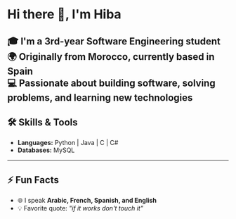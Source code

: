 # Hi there 👋, I'm Hiba  

🎓 I'm a **3rd-year Software Engineering student**  
🌍 Originally from **Morocco**, currently based in **Spain**  
💻 Passionate about building software, solving problems, and learning new technologies 
---

## 🛠️ Skills & Tools  
- **Languages:** Python | Java | C | C#  
- **Databases:** MySQL 
---

## ⚡ Fun Facts  
- 🌐 I speak **Arabic, French, Spanish, and English**  
- 💡 Favorite quote: *"if it works don't touch it"* 
